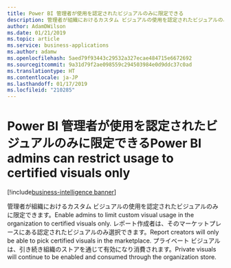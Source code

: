 ```yaml
---
title: Power BI 管理者が使用を認定されたビジュアルのみに限定できる
description: 管理者が組織におけるカスタム ビジュアルの使用を認定されたビジュアルのみに限定できます。
author: AdamDWilson
ms.date: 01/21/2019
ms.topic: article
ms.service: business-applications
ms.author: adamw
ms.openlocfilehash: 5aed79f93443c29532a327ecae484715e6672692
ms.sourcegitcommit: 9a31d79f2ae098559c294503984e0d9ddc37c0ad
ms.translationtype: HT
ms.contentlocale: ja-JP
ms.lasthandoff: 01/17/2019
ms.locfileid: "210285"
---
```

#  <a name="power-bi-admins-can-restrict-usage-to-certified-visuals-only"></a><span data-ttu-id="c6c1d-103">Power BI 管理者が使用を認定されたビジュアルのみに限定できる</span><span class="sxs-lookup"><span data-stu-id="c6c1d-103">Power BI admins can restrict usage to certified visuals only</span></span>

[!include[business-intelligence banner](../../includes/business-intelligence.md)]

<span data-ttu-id="c6c1d-104">管理者が組織におけるカスタム ビジュアルの使用を認定されたビジュアルのみに限定できます。</span><span class="sxs-lookup"><span data-stu-id="c6c1d-104">Enable admins to limit custom visual usage in the organization to certified visuals only.</span></span> <span data-ttu-id="c6c1d-105">レポート作成者は、そのマーケットプレースにある認定されたビジュアルのみ選択できます。</span><span class="sxs-lookup"><span data-stu-id="c6c1d-105">Report creators will only be able to pick certified visuals in the marketplace.</span></span> <span data-ttu-id="c6c1d-106">プライベート ビジュアルは、引き続き組織のストアを通じて有効になり消費されます。</span><span class="sxs-lookup"><span data-stu-id="c6c1d-106">Private visuals will continue to be enabled and consumed through the organization store.</span></span>
